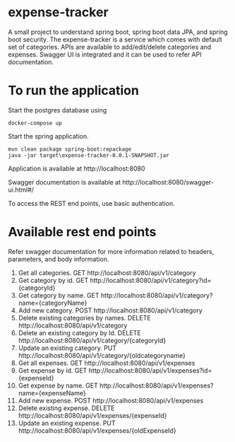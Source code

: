 # expense-tracker
A small project to understand spring boot, spring boot data JPA, and spring boot security. The expense-tracker is a service which comes with default set of categories. APIs are available to add/edit/delete categories and expenses. Swagger UI is integrated and it can be used to refer API documentation.

# To run the application
Start the postgres database using
```
docker-compose up
```
Start the spring application.
```
mvn clean package spring-boot:repackage
java -jar target\expense-tracker-0.0.1-SNAPSHOT.jar
```

Application is available at http://localhost:8080

Swagger documentation is available at http://localhost:8080/swagger-ui.html#/

To access the REST end points, use basic authentication.

# Available rest end points
Refer swagger documentation for more information related to headers, parameters, and body information.
1. Get all categories. GET http://localhost:8080/api/v1/category
2. Get category by id. GET http://localhost:8080/api/v1/category?id={categoryId}
3. Get category by name. GET http://localhost:8080/api/v1/category?name={categoryName}
4. Add new category. POST http://localhost:8080/api/v1/category
5. Delete existing categories by names. DELETE http://localhost:8080/api/v1/category
6. Delete an existing category by Id. DELETE http://localhost:8080/api/v1/category/{categoryId}
7. Update an existing category. PUT http://localhost:8080/api/v1/category/{oldcategoryname}
8. Get all expenses. GET http://localhost:8080/api/v1/expenses
9. Get expense by id. GET http://localhost:8080/api/v1/expenses?id={expenseId}
10. Get expense by name. GET http://localhost:8080/api/v1/expenses?name={expenseName}
11. Add new expense. POST http://localhost:8080/api/v1/expenses
12. Delete existing expense. DELETE http://localhost:8080/api/v1/expenses/{expenseId}
13. Update an existing expense. PUT http://localhost:8080/api/v1/expenses/{oldExpenseId}
